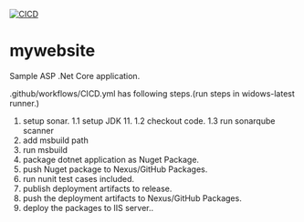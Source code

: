 [![CICD](https://github.com/tamilselvansellamuthu/mywebsite/actions/workflows/CICD.yml/badge.svg?branch=main)](https://github.com/tamilselvansellamuthu/mywebsite/actions/workflows/CICD.yml)
# mywebsite

Sample ASP .Net Core application.

.github/workflows/CICD.yml has following steps.(run steps in widows-latest runner.)

1) setup sonar.
  1.1 setup JDK 11.
  1.2 checkout code.
  1.3 run sonarqube scanner  
2) add msbuild path
3) run msbuild
4) package dotnet application as Nuget Package.
5) push Nuget package to Nexus/GitHub Packages.
6) run nunit test cases included.
7) publish deployment artifacts to release.
8) push the deployment artifacts to Nexus/GitHub Packages.
9) deploy the packages to IIS server..
